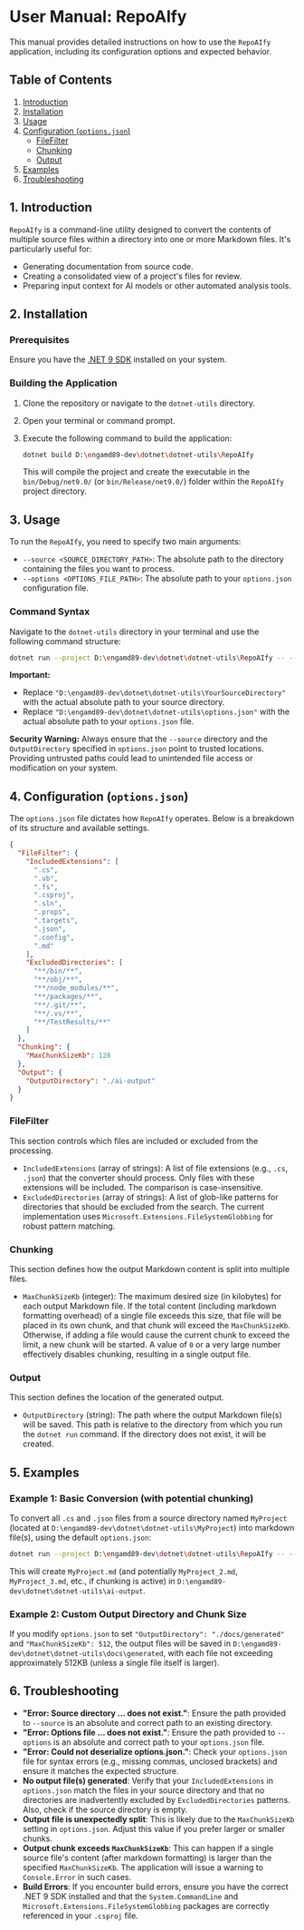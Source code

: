 # User Manual: RepoAIfy

This manual provides detailed instructions on how to use the `RepoAIfy` application, including its configuration options and expected behavior.

## Table of Contents
1.  [Introduction](#1-introduction)
2.  [Installation](#2-installation)
3.  [Usage](#3-usage)
4.  [Configuration (`options.json`)](#4-configuration-optionsjson)
    *   [FileFilter](#filefilter)
    *   [Chunking](#chunking)
    *   [Output](#output)
5.  [Examples](#5-examples)
6.  [Troubleshooting](#6-troubleshooting)

## 1. Introduction

`RepoAIfy` is a command-line utility designed to convert the contents of multiple source files within a directory into one or more Markdown files. It's particularly useful for:

*   Generating documentation from source code.
*   Creating a consolidated view of a project's files for review.
*   Preparing input context for AI models or other automated analysis tools.

## 2. Installation

### Prerequisites

Ensure you have the [.NET 9 SDK](https://dotnet.microsoft.com/download/dotnet/9.0) installed on your system.

### Building the Application

1.  Clone the repository or navigate to the `dotnet-utils` directory.
2.  Open your terminal or command prompt.
3.  Execute the following command to build the application:

    ```bash
    dotnet build D:\engamd89-dev\dotnet\dotnet-utils\RepoAIfy
    ```

    This will compile the project and create the executable in the `bin/Debug/net9.0/` (or `bin/Release/net9.0/`) folder within the `RepoAIfy` project directory.

## 3. Usage

To run the `RepoAIfy`, you need to specify two main arguments:

*   `--source <SOURCE_DIRECTORY_PATH>`: The absolute path to the directory containing the files you want to process.
*   `--options <OPTIONS_FILE_PATH>`: The absolute path to your `options.json` configuration file.

### Command Syntax

Navigate to the `dotnet-utils` directory in your terminal and use the following command structure:

```bash
dotnet run --project D:\engamd89-dev\dotnet\dotnet-utils\RepoAIfy -- --source "D:\engamd89-dev\dotnet\dotnet-utils\YourSourceDirectory" --options "D:\engamd89-dev\dotnet\dotnet-utils\options.json"
```

**Important:**
*   Replace `"D:\engamd89-dev\dotnet\dotnet-utils\YourSourceDirectory"` with the actual absolute path to your source directory.
*   Replace `"D:\engamd89-dev\dotnet\dotnet-utils\options.json"` with the actual absolute path to your `options.json` file.

**Security Warning:** Always ensure that the `--source` directory and the `OutputDirectory` specified in `options.json` point to trusted locations. Providing untrusted paths could lead to unintended file access or modification on your system.

## 4. Configuration (`options.json`)

The `options.json` file dictates how `RepoAIfy` operates. Below is a breakdown of its structure and available settings.

```json
{
  "FileFilter": {
    "IncludedExtensions": [
      ".cs",
      ".vb",
      ".fs",
      ".csproj",
      ".sln",
      ".props",
      ".targets",
      ".json",
      ".config",
      ".md"
    ],
    "ExcludedDirectories": [
      "**/bin/**",
      "**/obj/**",
      "**/node_modules/**",
      "**/packages/**",
      "**/.git/**",
      "**/.vs/**",
      "**/TestResults/**"
    ]
  },
  "Chunking": {
    "MaxChunkSizeKb": 128
  },
  "Output": {
    "OutputDirectory": "./ai-output"
  }
}
```

### FileFilter

This section controls which files are included or excluded from the processing.

*   `IncludedExtensions` (array of strings): A list of file extensions (e.g., `.cs`, `.json`) that the converter should process. Only files with these extensions will be included. The comparison is case-insensitive.
*   `ExcludedDirectories` (array of strings): A list of glob-like patterns for directories that should be excluded from the search. The current implementation uses `Microsoft.Extensions.FileSystemGlobbing` for robust pattern matching.

### Chunking

This section defines how the output Markdown content is split into multiple files.

*   `MaxChunkSizeKb` (integer): The maximum desired size (in kilobytes) for each output Markdown file. If the total content (including markdown formatting overhead) of a single file exceeds this size, that file will be placed in its own chunk, and that chunk will exceed the `MaxChunkSizeKb`. Otherwise, if adding a file would cause the current chunk to exceed the limit, a new chunk will be started. A value of `0` or a very large number effectively disables chunking, resulting in a single output file.

### Output

This section defines the location of the generated output.

*   `OutputDirectory` (string): The path where the output Markdown file(s) will be saved. This path is relative to the directory from which you run the `dotnet run` command. If the directory does not exist, it will be created.

## 5. Examples

### Example 1: Basic Conversion (with potential chunking)

To convert all `.cs` and `.json` files from a source directory named `MyProject` (located at `D:\engamd89-dev\dotnet\dotnet-utils\MyProject`) into markdown file(s), using the default `options.json`:

```bash
dotnet run --project D:\engamd89-dev\dotnet\dotnet-utils\RepoAIfy -- --source "D:\engamd89-dev\dotnet\dotnet-utils\MyProject" --options "D:\engamd89-dev\dotnet\dotnet-utils\options.json"
```

This will create `MyProject.md` (and potentially `MyProject_2.md`, `MyProject_3.md`, etc., if chunking is active) in `D:\engamd89-dev\dotnet\dotnet-utils\ai-output`.

### Example 2: Custom Output Directory and Chunk Size

If you modify `options.json` to set `"OutputDirectory": "./docs/generated"` and `"MaxChunkSizeKb": 512`, the output files will be saved in `D:\engamd89-dev\dotnet\dotnet-utils\docs\generated`, with each file not exceeding approximately 512KB (unless a single file itself is larger).

## 6. Troubleshooting

*   **"Error: Source directory ... does not exist."**: Ensure the path provided to `--source` is an absolute and correct path to an existing directory.
*   **"Error: Options file ... does not exist."**: Ensure the path provided to `--options` is an absolute and correct path to your `options.json` file.
*   **"Error: Could not deserialize options.json."**: Check your `options.json` file for syntax errors (e.g., missing commas, unclosed brackets) and ensure it matches the expected structure.
*   **No output file(s) generated**: Verify that your `IncludedExtensions` in `options.json` match the files in your source directory and that no directories are inadvertently excluded by `ExcludedDirectories` patterns. Also, check if the source directory is empty.
*   **Output file is unexpectedly split**: This is likely due to the `MaxChunkSizeKb` setting in `options.json`. Adjust this value if you prefer larger or smaller chunks.
*   **Output chunk exceeds `MaxChunkSizeKb`**: This can happen if a single source file's content (after markdown formatting) is larger than the specified `MaxChunkSizeKb`. The application will issue a warning to `Console.Error` in such cases.
*   **Build Errors**: If you encounter build errors, ensure you have the correct .NET 9 SDK installed and that the `System.CommandLine` and `Microsoft.Extensions.FileSystemGlobbing` packages are correctly referenced in your `.csproj` file.